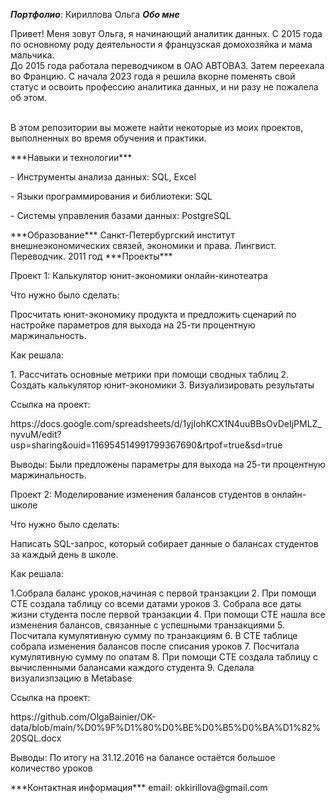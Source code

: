 ***Портфолио***: Кириллова Ольга
 ***Обо мне*** 
<p>Привет! Меня зовут Ольга, я начинающий аналитик данных. С 2015 года по основному роду деятельности я французская домохозяйка и мама мальчика. <br> До 2015 года работала переводчиком в ОАО АВТОВАЗ. Затем переехала во Францию. С начала 2023 года я решила вкорне поменять свой статус и освоить профессию аналитика данных, и ни разу не пожалела об этом.<p>
<br> В этом репозитории вы можете найти некоторые из моих проектов, выполненных во время обучения и практики.<p>
<p> ***Навыки и технологии*** <p>
<p> - Инструменты анализа данных: SQL, Excel<p> 
<p> - Языки программирования и библиотеки: SQL<p> 
<p> - Системы управления базами данных: PostgreSQL<p> 
***Образование*** 
Санкт-Петербургский институт внешнеэкономических связей, экономики и права. Лингвист. Переводчик. 2011 год
***Проекты***
<p> Проект 1: Калькулятор юнит-экономики онлайн-кинотеатра </p> 
<p> Что нужно было сделать: <p>
<p>  Просчитать юнит-экономику продукта и предложить сценарий по настройке параметров для выхода на 25-ти процентную маржинальность.<p>
<p> Как решала: <p>
1. Рассчитать основные метрики при помощи сводных таблиц 
2. Создать калькулятор юнит-экономики
3. Визуализировать результаты 
  <p> Ссылка на проект: <p>
    https://docs.google.com/spreadsheets/d/1yjIohKCX1N4uuBBsOvDeIjPMLZ_nyvuM/edit?usp=sharing&ouid=116954514991799367690&rtpof=true&sd=true
<p> Выводы: Были предложены параметры для выхода на 25-ти процентную маржинальность.  <p> 
  
<p> Проект 2: Моделирование изменения балансов студентов в онлайн-школе </p> 
<p> Что нужно было сделать: <p>
<p> Написать SQL-запрос, который собирает данные о балансах студентов за каждый день в школе. <p>
<p> Как решала: <p>
1.Собрала баланс уроков,начиная с первой транзакции 
2. При помощи CTE создала таблицу со всеми датами уроков 
3. Собрала все даты жизни студента после первой транзакции
4. При помощи CTE нашла все изменения балансов, связанные с успешными транзакциями 
5. Посчитала кумулятивную сумму по транзакциям  
6. В CTE таблице собрала изменения балансов после списания уроков  
7. Посчитала кумулятивную сумму по опатам  
8. При помощи CTE создала таблицу с вычисленными балансами каждого студента 
9. Сделала визуализпзацию в Metabase 
  <p> Ссылка на проект:  <p>
    https://github.com/OlgaBainier/OK-data/blob/main/%D0%9F%D1%80%D0%BE%D0%B5%D0%BA%D1%82%20SQL.docx
   <p> Выводы: По итогу на 31.12.2016 на балансе остаётся большое количество уроков <p>
***Контактная информация***
email: okkirillova@gmail.com

